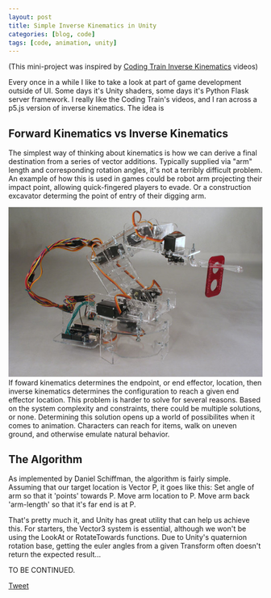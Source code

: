 ```yaml
---
layout: post
title: Simple Inverse Kinematics in Unity
categories: [blog, code]
tags: [code, animation, unity]
---
```


(This mini-project was inspired by [Coding Train Inverse Kinematics]({https://thecodingtrain.com/CodingChallenges/064.2-inverse-kinematics.html}) videos)

Every once in a while I like to take a look at part of game development outside of UI.  Some days it's Unity shaders, some days it's Python Flask server framework.  I really like the Coding Train's videos, and I ran across a p5.js version of inverse kinematics.  The idea is 

## Forward Kinematics vs Inverse Kinematics
The simplest way of thinking about kinematics is how we can derive a final destination from a series of vector additions.  Typically supplied via "arm" length and corresponding rotation angles, it's not a terribly difficult problem.  An example of how this is used in games could be robot arm projecting their impact point, allowing quick-fingered players to evade.  Or a construction excavator determing the point of entry of their digging arm.  

![Prim](/images/robot_arm.jpg)
If foward kinematics determines the endpoint, or end effector, location, then inverse kinematics determines the configuration to reach a given end effector location. This problem is harder to solve for several reasons.  Based on the system complexity and constraints, there could be multiple solutions, or none.  Determining this solution opens up a world of possibilites when it comes to animation.  Characters can reach for items, walk on uneven ground, and otherwise emulate natural behavior.  

## The Algorithm
As implemented by Daniel Schiffman, the algorithm is fairly simple.  Assuming that our target location is Vector P, it goes like this:
Set angle of arm so that it 'points' towards P.
Move arm location to P.
Move arm back 'arm-length' so that it's far end is at P.

That's pretty much it, and Unity has great utility that can help us achieve this.  For starters, the Vector3 system is essential, although we won't be using the LookAt or RotateTowards functions.  Due to Unity's quaternion rotation base, getting the euler angles from a given Transform often doesn't return the expected result...


TO BE CONTINUED.



<a href="https://twitter.com/share?ref_src=twsrc%5Etfw" class="twitter-share-button" data-show-count="false">Tweet</a><script async src="https://platform.twitter.com/widgets.js" charset="utf-8"></script>

